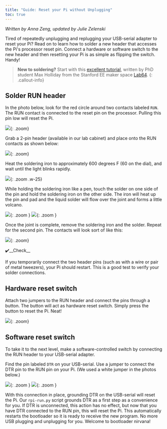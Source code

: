 ```yaml
---
title: "Guide: Reset your Pi without Unplugging"
toc: true
---
```


*Written by Anna Zeng, updated by Julie Zelenski*

Tired of repeatedly unplugging and replugging your USB-serial adapter to reset your Pi? Read on to learn how to solder a new header that accesses the Pi's processor reset pin. Connect a hardware or software switch to the new header and then resetting your Pi is as simple as flipping the switch.  Handy!

> **New to soldering?** Start with this [excellent tutorial](https://sites.google.com/stanford.edu/soldering-internal/learning), written by PhD student Max Holliday from the Stanford EE maker space [Lab64](http://lab64.stanford.edu).
{: .callout-info}

## Solder RUN header
In the photo below, look for the red circle around two contacts labeled `RUN`. The RUN contact is connected to the reset pin on the processor. Pulling this pin low will reset the Pi.

![](../images/reset.pin.ingredients.jpg){: .zoom}

Grab a 2-pin header (available in our lab cabinet) and place onto the RUN contacts as shown below:

![](../images/reset.pin.placement.jpg){: .zoom}

Heat the soldering iron to approximately 600 degrees F (60 on the dial), and wait until the light blinks rapidly.

![](../images/reset.pin.solder.light.jpg){: .zoom .w-25}

While holding the soldering iron like a pen, touch the solder on one side of the pin and hold the soldering iron on the other side. The iron will heat up the pin and pad and the liquid solder will flow over the joint and forms a little volcano.

![](../images/reset.pin.soldering.jpg){: .zoom }
![](../images/reset.pin.action.jpg){: .zoom }

Once the joint is complete, remove the soldering iron and the solder. Repeat for the second pin. The contacts will look sort of like this:

![](../images/reset.pin.done.jpg){: .zoom}

✔️__Check__

If you temporarily connect the two header pins (such as with a wire or pair of metal tweezers), your Pi should restart. This is a good test to verify your solder connections.

## Hardware reset switch
Attach two jumpers to the RUN header and connect the pins through a button. The button will act as hardware reset switch. Simply press the button to reset the Pi. Neat!

![](../images/reset.pin.button.jpg){: .zoom}

## Software reset switch
To take it to the next level, make a software-controlled switch by connecting  the RUN header to your USB-serial adapter.

Find the pin labeled `DTR` on your USB-serial. Use a jumper to connect the DTR pin to the RUN pin on your Pi. (We used a white jumper in the photos below.)

![](../images/reset.dtr.location.jpg){: .zoom }
![](../images/reset.dtr.run.jpg){: .zoom }

With this connection in place, grounding DTR on the USB-serial will reset the Pi. Our `rpi-run.py` script grounds DTR as a first step as a convenience for you. If DTR is unconnected, this action has no effect, but now that you have DTR connected to the RUN pin, this will reset the Pi. This automatically restarts the bootloader so it is ready to receive the new program. No more USB plugging and unplugging for you. Welcome to bootloader nirvana!


